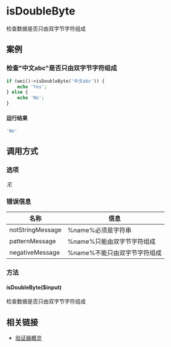 isDoubleByte
============

检查数据是否只由双字节字符组成

案例
----

### 检查"中文abc"是否只由双字节字符组成

```php
if (wei()->isDoubleByte('中文abc')) {
    echo 'Yes';
} else {
    echo 'No';
}
```

#### 运行结果

```php
'No'
```

调用方式
--------

### 选项

*无*

### 错误信息

名称                    | 信息
------------------------|------
notStringMessage        | %name%必须是字符串
patternMessage          | %name%只能由双字节字符组成
negativeMessage         | %name%不能只由双字节字符组成

### 方法

#### isDoubleByte($input)
检查数据是否只由双字节字符组成

相关链接
--------

* [验证器概览](../book/validators.md)